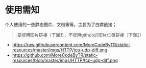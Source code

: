 # 使用需知
个人使用的一些静态图片、文档等等，主要为了白嫖链接；

> 要使用图片链接（下面1），不使用github的图片位置链接（下面2）
- https://raw.githubusercontent.com/MoreCodeByTR/static-resources/master/imgs/HTTP/tcp-udp-diff.png
- https://github.com/MoreCodeByTR/static-resources/blob/master/imgs/HTTP/tcp-udp-diff.png